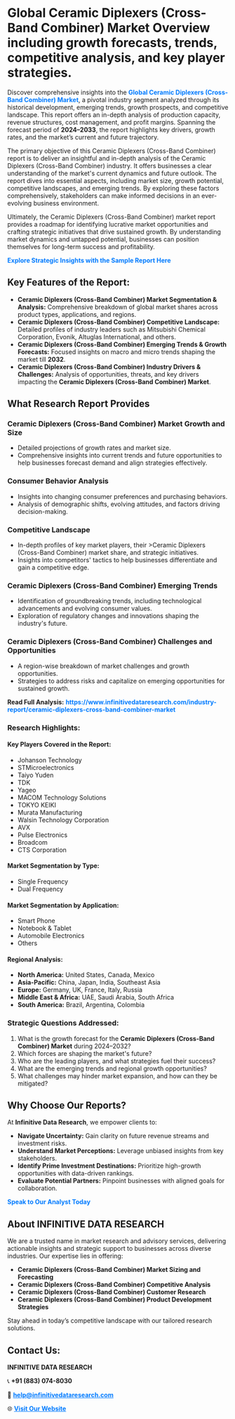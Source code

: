 <h1>Global Ceramic Diplexers (Cross-Band Combiner) Market Overview including growth forecasts, trends, competitive analysis, and key player strategies.</h1>
<p>
Discover comprehensive insights into the 
<a href="https://www.infinitivedataresearch.com/industry-report/ceramic-diplexers-cross-band-combiner-market" rel="dofollow" style="color: #007BFF; text-decoration: none;"><strong>Global Ceramic Diplexers (Cross-Band Combiner) Market</strong></a>, a pivotal industry segment analyzed through its historical development, emerging trends, growth prospects, and competitive landscape. This report offers an in-depth analysis of production capacity, revenue structures, cost management, and profit margins. Spanning the forecast period of <strong>2024–2033</strong>, the report highlights key drivers, growth rates, and the market’s current and future trajectory.
</p>
<p>
The primary objective of this Ceramic Diplexers (Cross-Band Combiner) report is to deliver an insightful and in-depth analysis of the Ceramic Diplexers (Cross-Band Combiner) industry. It offers businesses a clear understanding of the market's current dynamics and future outlook. The report dives into essential aspects, including market size, growth potential, competitive landscapes, and emerging trends. By exploring these factors comprehensively, stakeholders can make informed decisions in an ever-evolving business environment.
</p>
<p>
Ultimately, the Ceramic Diplexers (Cross-Band Combiner) market report provides a roadmap for identifying lucrative market opportunities and crafting strategic initiatives that drive sustained growth. By understanding market dynamics and untapped potential, businesses can position themselves for long-term success and profitability.
</p>
<p>
<a href="https://www.infinitivedataresearch.com/request-sample/reportId=106686" style="color: #007BFF; text-decoration: none;"><strong>Explore Strategic Insights with the Sample Report Here</strong></a>
</p>

<h2>Key Features of the Report:</h2>
<ul>
<li><strong>Ceramic Diplexers (Cross-Band Combiner) Market Segmentation & Analysis:</strong> Comprehensive breakdown of global market shares across product types, applications, and regions.</li>
<li><strong>Ceramic Diplexers (Cross-Band Combiner) Competitive Landscape:</strong> Detailed profiles of industry leaders such as Mitsubishi Chemical Corporation, Evonik, Altuglas International, and others.</li>
<li><strong>Ceramic Diplexers (Cross-Band Combiner) Emerging Trends & Growth Forecasts:</strong> Focused insights on macro and micro trends shaping the market till <strong>2032</strong>.</li>
<li><strong>Ceramic Diplexers (Cross-Band Combiner) Industry Drivers & Challenges:</strong> Analysis of opportunities, threats, and key drivers impacting the <strong>Ceramic Diplexers (Cross-Band Combiner) Market</strong>.</li>
</ul>

<h2>What Research Report Provides</h2>
<h3>Ceramic Diplexers (Cross-Band Combiner) Market Growth and Size</h3>
<ul>
<li>Detailed projections of growth rates and market size.</li>
<li>Comprehensive insights into current trends and future opportunities to help businesses forecast demand and align strategies effectively.</li>
</ul>

<h3>Consumer Behavior Analysis</h3>
<ul>
<li>Insights into changing consumer preferences and purchasing behaviors.</li>
<li>Analysis of demographic shifts, evolving attitudes, and factors driving decision-making.</li>
</ul>

<h3>Competitive Landscape</h3>
<ul>
<li>In-depth profiles of key market players, their >Ceramic Diplexers (Cross-Band Combiner) market share, and strategic initiatives.</li>
<li>Insights into competitors' tactics to help businesses differentiate and gain a competitive edge.</li>
</ul>

<h3>Ceramic Diplexers (Cross-Band Combiner) Emerging Trends</h3>
<ul>
<li>Identification of groundbreaking trends, including technological advancements and evolving consumer values.</li>
<li>Exploration of regulatory changes and innovations shaping the industry's future.</li>
</ul>

<h3>Ceramic Diplexers (Cross-Band Combiner) Challenges and Opportunities</h3>
<ul>
<li>A region-wise breakdown of market challenges and growth opportunities.</li>
<li>Strategies to address risks and capitalize on emerging opportunities for sustained growth.</li>
</ul>
<p><strong>Read Full Analysis:</strong> <a href="https://www.infinitivedataresearch.com/industry-report/ceramic-diplexers-cross-band-combiner-market" rel="dofollow" style="color: #007BFF; text-decoration: none;"><strong>https://www.infinitivedataresearch.com/industry-report/ceramic-diplexers-cross-band-combiner-market</strong></a></p>
<h3>Research Highlights:</h3>
<h4>Key Players Covered in the Report:</h4>
<ul><li>Johanson Technology</li><li>STMicroelectronics</li><li>Taiyo Yuden</li><li>TDK</li><li>Yageo</li><li>MACOM Technology Solutions</li><li>TOKYO KEIKI</li><li>Murata Manufacturing</li><li>Walsin Technology Corporation</li><li>AVX</li><li>Pulse Electronics</li><li>Broadcom</li><li>CTS Corporation</li></ul>
<h4>Market Segmentation by Type:</h4>
<ul><li>Single Frequency</li><li>Dual Frequency</li></ul>
<h4>Market Segmentation by Application:</h4>
<ul><li>Smart Phone</li><li>Notebook &amp; Tablet</li><li>Automobile Electronics</li><li>Others</li></ul>

<h4>Regional Analysis:</h4>
<ul>
<li><strong>North America:</strong> United States, Canada, Mexico</li>
<li><strong>Asia-Pacific:</strong> China, Japan, India, Southeast Asia</li>
<li><strong>Europe:</strong> Germany, UK, France, Italy, Russia</li>
<li><strong>Middle East & Africa:</strong> UAE, Saudi Arabia, South Africa</li>
<li><strong>South America:</strong> Brazil, Argentina, Colombia</li>
</ul>

<h3>Strategic Questions Addressed:</h3>
<ol>
<li>What is the growth forecast for the <strong>Ceramic Diplexers (Cross-Band Combiner) Market</strong> during 2024–2032?</li>
<li>Which forces are shaping the market's future?</li>
<li>Who are the leading players, and what strategies fuel their success?</li>
<li>What are the emerging trends and regional growth opportunities?</li>
<li>What challenges may hinder market expansion, and how can they be mitigated?</li>
</ol>

<h2>Why Choose Our Reports?</h2>
<p>At <strong>Infinitive Data Research</strong>, we empower clients to:</p>
<ul>
<li><strong>Navigate Uncertainty:</strong> Gain clarity on future revenue streams and investment risks.</li>
<li><strong>Understand Market Perceptions:</strong> Leverage unbiased insights from key stakeholders.</li>
<li><strong>Identify Prime Investment Destinations:</strong> Prioritize high-growth opportunities with data-driven rankings.</li>
<li><strong>Evaluate Potential Partners:</strong> Pinpoint businesses with aligned goals for collaboration.</li>
</ul>
<p><a href="https://www.infinitivedataresearch.com/industry-report/ceramic-diplexers-cross-band-combiner-market" rel="dofollow" style="color: #007BFF; text-decoration: none;"><strong>Speak to Our Analyst Today</strong></a></p>

<h2>About INFINITIVE DATA RESEARCH</h2>
<p>We are a trusted name in market research and advisory services, delivering actionable insights and strategic support to businesses across diverse industries. Our expertise lies in offering:</p>
<ul>
<li><strong>Ceramic Diplexers (Cross-Band Combiner) Market Sizing and Forecasting</strong></li>
<li><strong>Ceramic Diplexers (Cross-Band Combiner) Competitive Analysis</strong></li>
<li><strong>Ceramic Diplexers (Cross-Band Combiner) Customer Research</strong></li>
<li><strong>Ceramic Diplexers (Cross-Band Combiner) Product Development Strategies</strong></li>
</ul>
<p>Stay ahead in today’s competitive landscape with our tailored research solutions.</p>

<h2>Contact Us:</h2>
<p><strong>INFINITIVE DATA RESEARCH</strong></p>
<p>📞 <strong>+91 (883) 074-8030</strong></p>
<p>📧 <strong><a href="mailto:help@infinitivedataresearch.com" style="color: #007BFF;">help@infinitivedataresearch.com</a></strong></p>
<p>🌐 <strong><a href="https://www.infinitivedataresearch.com" rel="dofollow" style="color: #007BFF;">Visit Our Website</a></strong></p>